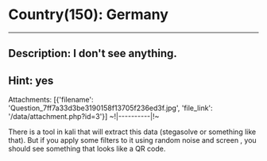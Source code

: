 # Country(150):  Germany
----------
Description:  I don't see anything.
----------
Hint:  yes
----------
Attachments:  [{'filename': 'Question_7ff7a33d3be3190158f13705f236ed3f.jpg', 'file_link': '/data/attachment.php?id=3'}]
~!|----------|!~


There is a tool in kali that will extract this data (stegasolve or something like that).  But if you apply some filters to it using random noise and screen , you should see something that looks like a QR code.
